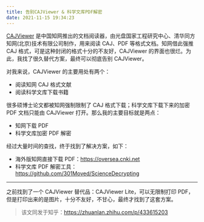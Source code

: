 ```yaml
---
title: 告别CAJViewer & 科学文库PDF解密
date: 2021-11-15 19:34:23
---
```


[CAJViewer](http://cajviewer.cnki.net/) 是中国知网推出的文档阅读器，由光盘国家工程研究中心、清华同方知网(北京)技术有限公司制作，用来阅读 CAJ、PDF 等格式文档。知网借此强推 CAJ 格式，可是这种封闭的格式十分的不友好，CAJViewer 的界面也很烂。为此，我找了很久替代方案，最终可以彻底告别 CAJViewer。

<!-- more -->

对我来说，CAJViewer 的主要用处有两个：

- 阅读知网 CAJ 格式文献
- 阅读科学文库下载书籍

很多硕博士论文都被知网强制限制了 CAJ 格式下载；科学文库下载下来的加密 PDF 文档只能由 CAJViewer 打开。那么我的主要目标就是两点：

- 知网下载 PDF
- 科学文库加密 PDF 解密

经过大量时间的查找，终于找到了解决方案，如下：

- 海外版知网直接下载 PDF：https://oversea.cnki.net
- 科学文库 PDF 解密工具：https://github.com/301Moved/ScienceDecrypting

---

之前找到了一个 CAJViewer 替代品：CAJViewer Lite，可以无限制打印 PDF，但是打印出来的是图片，十分不友好，不甘心，最终才找到了这套方案。

> 该文同发于知乎：https://zhuanlan.zhihu.com/p/433615203
